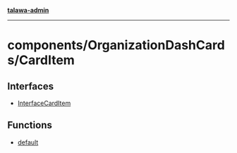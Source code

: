 [**talawa-admin**](../../../README.md)

***

# components/OrganizationDashCards/CardItem

## Interfaces

- [InterfaceCardItem](interfaces/InterfaceCardItem.md)

## Functions

- [default](functions/default.md)
